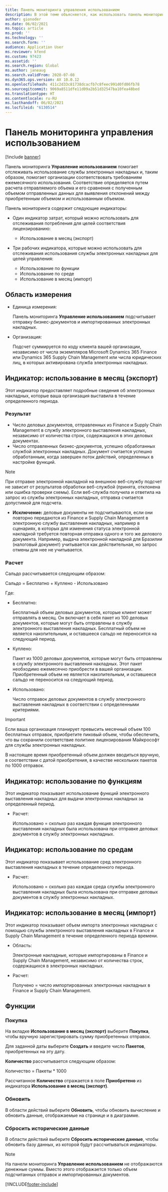 ```yaml
---
title: Панель мониторинга управления использованием
description: В этой теме объясняется, как использовать панель мониторинга управления использованием для отслеживания использования службы электронных накладных и поддержания соответствия требованиям.
author: gionoder
ms.date: 06/02/2021
ms.topic: article
ms.prod: ''
ms.technology: ''
ms.search.form: ''
audience: Application User
ms.reviewer: kfend
ms.custom: 97423
ms.assetid: ''
ms.search.region: Global
ms.author: janeaug
ms.search.validFrom: 2020-07-08
ms.dyn365.ops.version: AX 10.0.12
ms.openlocfilehash: 411c2d33c81738dcacfb7c8feec991d0fd06fb78
ms.sourcegitcommit: 9069a8511dfe11d09a2b51d32547ba10fea48bed
ms.translationtype: HT
ms.contentlocale: ru-RU
ms.lasthandoff: 06/02/2021
ms.locfileid: "6130514"
---
```

# <a name="usage-management-dashboard"></a>Панель мониторинга управления использованием

[!include [banner](../includes/banner.md)]

Панель мониторинга **Управление использованием** помогает отслеживать использование службы электронных накладных и, таким образом, помогает организации соответствовать требованиям ежемесячного использования. Соответствие определяется путем расчета отправляемого объема и его сравнения с полученным объемом отправленных данных для выявления отклонений между приобретенным объемом и использованным объемом.

Панель мониторинга содержит следующие индикаторы:

- Один индикатор затрат, который можно использовать для отслеживания потребления для целей соответствия лицензированию:

    - Использование в месяц (экспорт)

- Три рабочих индикатора, которые можно использовать для отслеживания использования службы электронных накладных для целей управления:

    - Использование по функции
    - Использование по среде
    - Использование в месяц (импорт)

## <a name="measurement-scope"></a>Область измерения

- Единица измерения: 

    Панель мониторинга **Управление использованием** подсчитывает отправку бизнес-документов и импортированных электронных накладных.

- Организация: 

    Подсчет суммируется по коду клиента вашей организации, независимо от числа экземпляров Microsoft Dynamics 365 Finance или Dynamics 365 Supply Chain Management или числа юридических лиц, в которых активирована служба электронных накладных.


## <a name="indicator-usage-per-month-export"></a>Индикатор: использование в месяц (экспорт)

Этот индикатор предоставляет подробные сведения об электронных накладных, которые ваша организация выставила в течение определенного периода.

### <a name="scope"></a>Результат
- Число деловых документов, отправленных из Finance и Supply Chain Management в службу электронного выставления накладных, независимо от количества строк, содержащихся в этих деловых документах.
- Число отправленных бизнес-документов, успешно обработанных службой электронных накладных. Документ считается успешно обработанным, когда завершен поток действий, определенных в настройке функций.

> [!NOTE]
> При отправке электронной накладной на внешнюю веб-службу подсчет не зависит от результатов обработки веб-службой (принята, отклонена или ошибка проверки схемы). Если веб-служба получила и ответила на запрос из службы электронных накладных, отправка считается допустимой для подсчета.

- **Исключение:** деловые документы не подсчитываются, если они повторно передаются из Finance и Supply Chain Management в электронную службу выставления накладных, например в сценариях, в которых для изменения статуса электронной накладной требуется повторная отправка одного и того же делового документа. Например, выдача электронной накладной для Бразилии (налоговый документ) учитывается как действительная, но запрос отмены для нее не учитывается.


### <a name="calculation"></a>Расчет

Сальдо рассчитывается следующим образом:

Сальдо = Бесплатно + Куплено - Использовано

Где:

- Бесплатно:
  
    Бесплатный объем деловых документов, которые клиент может отправлять в месяц. Он включает в себя пакет из 100 деловых документов, которые могут быть отправлены в службу электронного выставления накладных. Бесплатный объем не является накопительным, и оставшееся сальдо не переносится на следующий период.
  
- Куплено:
  
    Пакет из 1000 деловых документов, которые могут быть отправлены в службу электронного выставления накладных. Этот пакет необходимо ежемесячно приобрести в вашей организации. Приобретенный объем не является накопительным, и оставшееся сальдо не переносится на следующий период.
  
- Использовано: 

    Число отправок деловых документов в службу электронного выставления накладных в соответствии с определенными критериями.
   
> [!IMPORTANT]
> Если ваша организация планирует превысить месячный объем 100 бесплатных отправок, приобретите пиковый объем, чтобы обеспечить, что вы сохранили соответствие политике лицензирования Майкрософт для службы электронных накладных.
>
> В настоящее время приобретенный объем должен вводиться вручную, в соответствии с датой приобретения, в качестве нескольких пакетов по 1000 отправок.

## <a name="indicator-usage-by-feature"></a>Индикатор: использование по функциям

Этот индикатор показывает использование функций электронного выставления накладных для выдачи электронных накладных за определенный период.

- Расчет:
  
    Использовано = сколько раз каждая функция электронного выставления накладных была использована при отправке деловых документов в службу электронных накладных.

## <a name="indicator-usage-by-environment"></a>Индикатор: использование по средам

Этот индикатор показывает использование сред электронного выставления накладных в течение определенного периода.

- Расчет:
    
    Использовано = сколько раз каждая среда службы электронного выставления накладных была использована при отправке деловых документов в службу электронных накладных.

## <a name="indicator-usage-per-month-import"></a>Индикатор: использование в месяц (импорт)

Этот индикатор показывает объем импорта электронных накладных с помощью службы электронного выставления накладных в Finance и Supply Chain Management в течение определенного периода времени.

- Область:

    Электронные накладные, которые импортированы в Finance и Supply Chain Management, независимо от количества строк, содержащихся в электронных накладных.

- Расчет:

    Получено = число импортированных электронных накладных в Finance и Supply Chain Management.

## <a name="functions"></a>Функции
### <a name="purchase"></a>Покупка

На вкладке **Использование в месяц (экспорт)** выберите **Покупка**, чтобы вручную зарегистрировать сумму приобретенных отправок.

Для заданной даты выберите **Создать** и введите число **Пакетов**, приобретенных на эту дату.

**Количество** рассчитывается следующим образом:

Количество = Пакеты * 1000

Рассчитанное **Количество** отражается в поле **Приобретено** из индикатора **Использование в месяц (экспорт)**.

### <a name="update"></a>Обновить 

В области действий выберите **Обновить**, чтобы обновить вычисление и обновить данные, отображаемые на странице и в диаграмме.

### <a name="reset-history-data"></a>Сбросить исторические данные

В области действий выберите **Сбросить исторические данные**, чтобы обновить базу данных, из которой будут рассчитываться индикаторы.




> [!NOTE]
> На панели мониторинга **Управление использованием** не отображаются денежные суммы. Вместо этого отображается только объем подсчитанных отправок и импортированных документов.

[!INCLUDE[footer-include](../../includes/footer-banner.md)]
